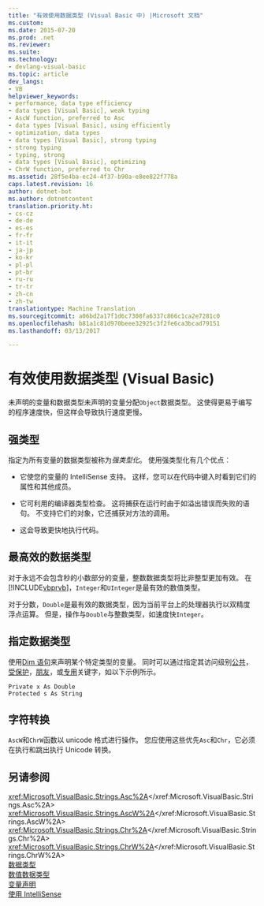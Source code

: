 ```yaml
---
title: "有效使用数据类型 (Visual Basic 中) |Microsoft 文档"
ms.custom: 
ms.date: 2015-07-20
ms.prod: .net
ms.reviewer: 
ms.suite: 
ms.technology:
- devlang-visual-basic
ms.topic: article
dev_langs:
- VB
helpviewer_keywords:
- performance, data type efficiency
- data types [Visual Basic], weak typing
- AscW function, preferred to Asc
- data types [Visual Basic], using efficiently
- optimization, data types
- data types [Visual Basic], strong typing
- strong typing
- typing, strong
- data types [Visual Basic], optimizing
- ChrW function, preferred to Chr
ms.assetid: 28f5e4ba-ec24-4f37-b90a-e8ee822f778a
caps.latest.revision: 16
author: dotnet-bot
ms.author: dotnetcontent
translation.priority.ht:
- cs-cz
- de-de
- es-es
- fr-fr
- it-it
- ja-jp
- ko-kr
- pl-pl
- pt-br
- ru-ru
- tr-tr
- zh-cn
- zh-tw
translationtype: Machine Translation
ms.sourcegitcommit: a06bd2a17f1d6c7308fa6337c866c1ca2e7281c0
ms.openlocfilehash: b81a1c81d970beee32925c3f2fe6ca3bcad79151
ms.lasthandoff: 03/13/2017

---
```

# <a name="efficient-use-of-data-types-visual-basic"></a>有效使用数据类型 (Visual Basic)
未声明的变量和数据类型未声明的变量分配`Object`数据类型。 这使得更易于编写的程序速度快，但这样会导致执行速度更慢。  
  
## <a name="strong-typing"></a>强类型  
 指定为所有变量的数据类型被称为*强类型化*。 使用强类型化有几个优点︰  
  
-   它使您的变量的 IntelliSense 支持。 这样，您可以在代码中键入时看到它们的属性和其他成员。  
  
-   它可利用的编译器类型检查。 这将捕获在运行时由于如溢出错误而失败的语句。 不支持它们的对象，它还捕获对方法的调用。  
  
-   这会导致更快地执行代码。  
  
## <a name="most-efficient-data-types"></a>最高效的数据类型  
 对于永远不会包含秒的小数部分的变量，整数数据类型将比非整型更加有效。 在[!INCLUDE[vbprvb](../../../../csharp/programming-guide/concepts/linq/includes/vbprvb_md.md)]，`Integer`和`UInteger`是最有效的数值类型。  
  
 对于分数，`Double`是最有效的数据类型，因为当前平台上的处理器执行以双精度浮点运算。 但是，操作与`Double`与整数类型，如速度快`Integer`。  
  
## <a name="specifying-data-type"></a>指定数据类型  
 使用[Dim 语句](../../../../visual-basic/language-reference/statements/dim-statement.md)来声明某个特定类型的变量。 同时可以通过指定其访问级别[公共](../../../../visual-basic/language-reference/modifiers/public.md)，[受保护](../../../../visual-basic/language-reference/modifiers/protected.md)，[朋友](../../../../visual-basic/language-reference/modifiers/friend.md)，或[专用](../../../../visual-basic/language-reference/modifiers/private.md)关键字，如以下示例所示。  
  
```  
Private x As Double  
Protected s As String  
```  
  
## <a name="character-conversion"></a>字符转换  
 `AscW`和`ChrW`函数以 unicode 格式进行操作。 您应使用这些优先`Asc`和`Chr`，它必须在执行和跳出执行 Unicode 转换。  
  
## <a name="see-also"></a>另请参阅  
 <xref:Microsoft.VisualBasic.Strings.Asc%2A></xref:Microsoft.VisualBasic.Strings.Asc%2A>   
 <xref:Microsoft.VisualBasic.Strings.AscW%2A></xref:Microsoft.VisualBasic.Strings.AscW%2A>   
 <xref:Microsoft.VisualBasic.Strings.Chr%2A></xref:Microsoft.VisualBasic.Strings.Chr%2A>   
 <xref:Microsoft.VisualBasic.Strings.ChrW%2A></xref:Microsoft.VisualBasic.Strings.ChrW%2A>   
 [数据类型](../../../../visual-basic/programming-guide/language-features/data-types/index.md)   
 [数值数据类型](../../../../visual-basic/programming-guide/language-features/data-types/numeric-data-types.md)   
 [变量声明](../../../../visual-basic/programming-guide/language-features/variables/variable-declaration.md)   
 [使用 IntelliSense](https://docs.microsoft.com/visualstudio/ide/using-intellisense)
